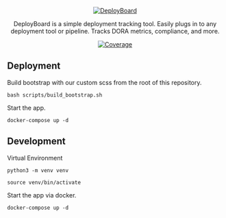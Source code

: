 <p align="center">
  <a href="https://www.deployboard.io"><img src="https://user-images.githubusercontent.com/7454248/108596582-f253f380-7353-11eb-838d-18f44478a67a.png" alt="DeployBoard"></a>
</p>
<p align="center">
  DeployBoard is a simple deployment tracking tool. Easily plugs in to any deployment tool or pipeline. Tracks DORA metrics, compliance, and more.
</p>
<p align="center">
  <a href="https://codecov.io/gh/DeployBoard/deployboard" target="_blank">
    <img src="https://codecov.io/gh/DeployBoard/deployboard/branch/main/graph/badge.svg" alt="Coverage">
  </a>
</p>

## Deployment

Build bootstrap with our custom scss from the root of this repository.

`bash scripts/build_bootstrap.sh`

Start the app.

`docker-compose up -d`

## Development

Virtual Environment

`python3 -m venv venv`

`source venv/bin/activate`

Start the app via docker.

`docker-compose up -d`

